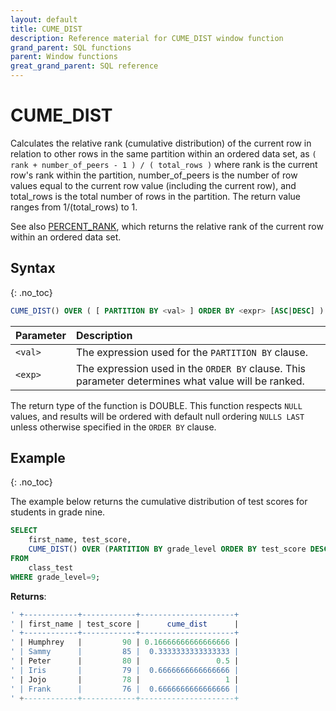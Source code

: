 ```yaml
---
layout: default
title: CUME_DIST
description: Reference material for CUME_DIST window function
grand_parent: SQL functions
parent: Window functions
great_grand_parent: SQL reference
---
```


# CUME_DIST

Calculates the relative rank (cumulative distribution) of the current row in relation to other rows in the same partition within an ordered data set, as 
`( rank + number_of_peers - 1 ) / ( total_rows )`
where rank is the current row's rank within the partition, number_of_peers is the number of row values equal to the current row value (including the current row), and total_rows is the total number of rows in the partition.
The return value ranges from 1/(total_rows) to 1.

See also [PERCENT_RANK](./percent-rank.md), which returns the relative rank of the current row within an ordered data set.

## Syntax
{: .no_toc}

```sql
CUME_DIST() OVER ( [ PARTITION BY <val> ] ORDER BY <expr> [ASC|DESC] )
```

| Parameter | Description                                                                                       |
| :--------- | :------------------------------------------------------------------------------------------------- |
| `<val>`    | The expression used for the `PARTITION BY` clause.                                                |
| `<exp>`    | The expression used in the `ORDER BY` clause. This parameter determines what value will be ranked.  |

The return type of the function is DOUBLE.
This function respects `NULL` values, and results will be ordered with default null ordering `NULLS LAST` unless otherwise specified in the `ORDER BY` clause.

## Example
{: .no_toc}

The example below returns the cumulative distribution of test scores for students in grade nine.

```sql
SELECT
	first_name, test_score,
	CUME_DIST() OVER (PARTITION BY grade_level ORDER BY test_score DESC) as cume_dist
FROM
	class_test
WHERE grade_level=9;
```

**Returns**:

```sql
' +------------+------------+---------------------+
' | first_name | test_score |      cume_dist      |
' +------------+------------+---------------------+
' | Humphrey   |         90 | 0.16666666666666666 |
' | Sammy      |         85 |  0.3333333333333333 |
' | Peter      |         80 |                 0.5 |
' | Iris       |         79 |  0.6666666666666666 |
' | Jojo       |         78 |                   1 |
' | Frank      |         76 |  0.6666666666666666 |
' +------------+------------+---------------------+
```